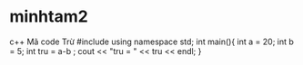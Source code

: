 # minhtam2
c++
Mã code Trừ
  #include <iostream>
using namespace std;
   int main(){
   int a = 20;
   int b = 5;
   int tru = a-b ;
   cout << "tru = " << tru << endl;
}
